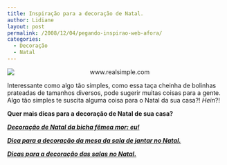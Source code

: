 ```yaml
---
title: Inspiração para a decoração de Natal.
author: Lidiane
layout: post
permalink: /2008/12/04/pegando-inspirao-web-afora/
categories:
  - Decoração
  - Natal
---
```

<p style="text-align: center;">
  <img class="aligncenter" style="display: block; float: none; margin-left: auto; margin-right: auto;" title="www.realsimple.com" src="http://img.timeinc.net/realsimple/i/p/Dec06/1206_holdecorating_10.jpg" alt="www.realsimple.com" />
</p>

<p style="text-align: left;">
  Interessante como algo tão simples, como essa taça cheinha de bolinhas prateadas de tamanhos diversos, pode sugerir muitas coisas para a gente. Algo tão simples te suscita alguma coisa para o Natal da sua casa?! <em>Hein</em>?!
</p>

<p style="text-align: left;">
  <strong>Quer mais dicas para a decoração de Natal de sua casa?</strong>
</p>

<p style="text-align: left;">
  <strong><em><a href="http://www.trololodemulher.com.br/2009/12/17/decoracao-de-natal/" target="_self">Decoração de Natal da bicha fêmea mor: eu!</a></em></strong>
</p>

<p style="text-align: left;">
  <strong><em><a href="http://www.trololodemulher.com.br/2009/12/10/decoracao-da-mesa-de-natal/" target="_self">Dica para a decoração da mesa da sala de jantar no Natal.</a></em></strong>
</p>

<p style="text-align: left;">
  <strong><em><a href="http://www.trololodemulher.com.br/2009/12/01/dicas-decoracao-de-natal/" target="_self">Dicas para a decoração das salas no Natal.</a></em></strong>
</p>

<p style="text-align: center;">
   
</p>